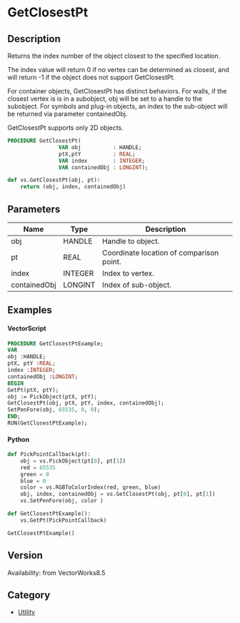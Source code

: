 # GetClosestPt

## Description
Returns the index number of the object closest to the specified location.  

The index value will return 0 if no vertex can be determined as closest, and will return -1 if the object does not support GetClosestPt.

For container objects, GetClosestPt has distinct behaviors. For walls, if the closest vertex is
is in a subobject, obj will be set to a handle to the subobject. For symbols and plug-in objects, an index to the sub-object will be returned via parameter containedObj.

GetClosestPt supports only 2D objects.

```pascal
PROCEDURE GetClosestPt(
				VAR obj          : HANDLE;
				ptX,ptY          : REAL;
				VAR index        : INTEGER;
				VAR containedObj : LONGINT);
```

```python
def vs.GetClosestPt(obj, pt):
    return (obj, index, containedObj)
```

## Parameters
|Name|Type|Description|
|---|---|---|
|obj|HANDLE|Handle to object.|
|pt|REAL|Coordinate location of comparison point.|
|index|INTEGER|Index to vertex.|
|containedObj|LONGINT|Index of sub-object.|

## Examples
#### VectorScript ####
```pascal
PROCEDURE GetClosestPtExample;
VAR
obj :HANDLE; 
ptX, ptY :REAL; 
index :INTEGER; 
containedObj :LONGINT;
BEGIN
GetPt(ptX, ptY);
obj := PickObject(ptX, ptY);
GetClosestPt(obj, ptX, ptY, index, containedObj);
SetPenFore(obj, 65535, 0, 0);
END;
RUN(GetClosestPtExample);
```
#### Python ####
```python
def PickPointCallback(pt):
	obj = vs.PickObject(pt[0], pt[1])	
	red = 65535
	green = 0
	blue = 0
	color = vs.RGBToColorIndex(red, green, blue)
	obj, index, containedObj = vs.GetClosestPt(obj, pt[0], pt[1])
	vs.SetPenFore(obj, color )

def GetClosestPtExample():
	vs.GetPt(PickPointCallback)	

GetClosestPtExample()
```

## Version
Availability: from VectorWorks8.5

## Category
* [Utility](../Categories/Utility.md)
